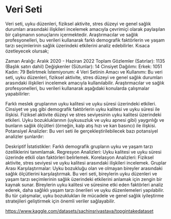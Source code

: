 # Veri Seti
Veri seti, uyku düzenleri, fiziksel aktivite, stres düzeyi ve genel sağlık durumları arasındaki ilişkileri incelemek amacıyla çevrimiçi olarak paylaşılan bir çalışmanın sonuçlarını içermektedir. Araştırmacılar ve sağlık profesyonelleri, bu verileri kullanarak farklı demografik faktörlerin ve yaşam tarzı seçimlerinin sağlık üzerindeki etkilerini analiz edebilirler. Kısaca özetleyecek olursak;

Zaman Aralığı:
Aralık 2020 - Haziran 2022
Toplam Gözlemler (Satırlar):
1135 (Başlık satırı dahil)
Değişkenler (Sütunlar):
14
Cinsiyet Dağılımı:
Erkek: 1051
Kadın: 79
Belirtmek İstemiyorum: 4
Veri Setinin Amacı ve Kullanımı:
Bu veri seti, uyku düzenleri, fiziksel aktivite, stres düzeyi ve genel sağlık durumları arasındaki ilişkileri incelemek amacıyla kullanılabilir. Araştırmacılar ve sağlık profesyonelleri, bu verileri kullanarak aşağıdaki konularda çalışmalar yapabilirler:

Farklı meslek gruplarının uyku kalitesi ve uyku süresi üzerindeki etkileri.
Cinsiyet ve yaş gibi demografik faktörlerin uyku kalitesi ve uyku süresi ile ilişkisi.
Fiziksel aktivite düzeyi ve stres seviyesinin uyku kalitesi üzerindeki etkileri.
Uyku bozukluklarının (uykusuzluk ve uyku apnesi gibi) yaygınlığı ve bunların sağlık ölçütleri (örneğin, kalp atış hızı ve kan basıncı) ile ilişkisi.
Potansiyel Analizler:
Bu veri seti ile gerçekleştirilebilecek bazı potansiyel analizler şunlardır:

Deskriptif İstatistikler: Farklı demografik grupların uyku ve yaşam tarzı özelliklerini tanımlamak.
Regresyon Analizleri: Uyku kalitesi ve uyku süresi üzerinde etkili olan faktörleri belirlemek.
Korelasyon Analizleri: Fiziksel aktivite, stres seviyesi ve uyku kalitesi arasındaki ilişkileri incelemek.
Gruplar Arası Karşılaştırmalar: Uyku bozukluğu olan ve olmayan bireyler arasındaki sağlık ölçütlerini karşılaştırmak.
Bu veri seti, bireylerin uyku düzenleri ve yaşam tarzı seçimlerinin sağlık üzerindeki etkilerini anlamak için zengin bir kaynak sunar. Bireylerin uyku kalitesi ve süresine etki eden faktörleri analiz ederek, daha sağlıklı yaşam tarzı önerileri ve uyku düzenlemeleri yapılabilir. Bu tür çalışmalar, uyku bozuklukları ile mücadele ve genel sağlık iyileştirme stratejileri geliştirmek için önemli veriler sağlayabilir.

https://www.kaggle.com/datasets/sachinsrivastava/topgintakedataset
